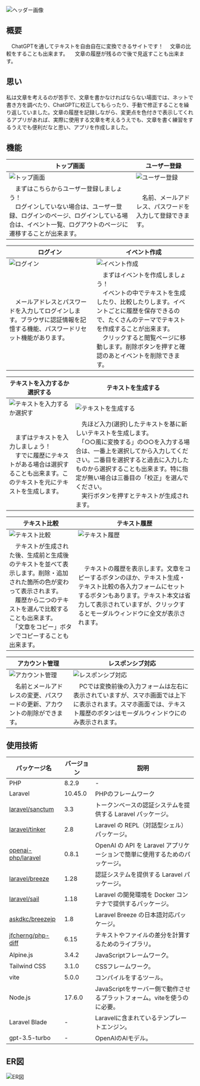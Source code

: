![ヘッダー画像](https://github.com/takagi-takagi/quill-quest/assets/125945940/f2f093c9-2d59-4e3e-8649-026ae8f5f5f5)

## 概要

　ChatGPTを通してテキストを自由自在に変換できるサイトです！
　文章の比較をすることも出来ます。
　文章の履歴が残るので後で見返すことも出来ます。

## 思い

私は文章を考えるのが苦手で、文章を書かなければならない場面では、ネットで書き方を調べたり、ChatGPTに校正してもらったり、手動で修正することを繰り返していました。文章の履歴を記録しながら、変更点を色付きで表示してくれるアプリがあれば、実際に使用する文章を考えるうえでも、文章を書く練習をするうえでも便利だなと思い、アプリを作成しました。

## 機能

| トップ画面 | ユーザー登録 |
|------------|------------|
| ![トップ画面](https://github.com/takagi-takagi/quill-quest/assets/125945940/4e228ebc-40bc-45ab-ac68-5aace1694a7e) | ![ユーザー登録](https://github.com/takagi-takagi/quill-quest/assets/125945940/6d19529c-c2ed-4d0c-b89a-00b34184af26) |
| 　まずはこちらからユーザー登録しましょう！<br>　ログインしていない場合は、ユーザー登録、ログインのページ、ログインしている場合は、イベント一覧、ログアウトのページに遷移することが出来ます。 | 　名前、メールアドレス、パスワードを入力して登録できます。 |

| ログイン | イベント作成 |
|------------|------------|
| ![ログイン](https://github.com/takagi-takagi/quill-quest/assets/125945940/1b28d6fd-c0c9-486c-9e97-0416fba0f1a8) | ![イベント作成](https://github.com/takagi-takagi/quill-quest/assets/125945940/236198ad-00a3-46b6-8498-8c5578e8bbc1) |
| 　メールアドレスとパスワードを入力してログインします。ブラウザに認証情報を記憶する機能、パスワードリセット機能があります。 | 　まずはイベントを作成しましょう！<br>　イベントの中でテキストを生成したり、比較したりします。イベントごとに履歴を保存できるので、たくさんのテーマでテキストを作成することが出来ます。<br>　クリックすると閲覧ページに移動します。削除ボタンを押すと確認のあとイベントを削除できます。 |

| テキストを入力するか選択する | テキストを生成する |
|------------|------------|
| ![テキストを入力するか選択す](https://github.com/takagi-takagi/quill-quest/assets/125945940/058bec25-6f84-425d-9f1f-6006d56e8776) | ![テキストを生成する](https://github.com/takagi-takagi/quill-quest/assets/125945940/b50b9663-5402-412b-9109-64439556bc40) |
| 　まずはテキストを入力しましょう！<br>　すでに履歴にテキストがある場合は選択することも出来ます。このテキストを元にテキストを生成します。 | 　先ほど入力(選択)したテキストを基に新しいテキストを生成します。<br>　「○○風に変換する」の○○を入力する場合は、一番上を選択してから入力してください。二番目を選択すると過去に入力したものから選択することも出来ます。特に指定が無い場合は三番目の「校正」を選んでください。<br>　実行ボタンを押すとテキストが生成されます。 |

| テキスト比較 | テキスト履歴 |
|------------|------------|
| ![テキスト比較](https://github.com/takagi-takagi/quill-quest/assets/125945940/76b967e1-3c89-4f81-9852-3c9565bcd4b4) | ![テキスト履歴](https://github.com/takagi-takagi/quill-quest/assets/125945940/8870cdac-bf74-4335-895c-0108d7594f4a) |
| 　テキストが生成された後、生成前と生成後のテキストを並べて表示します。削除・追加された箇所の色が変わって表示されます。<br>　履歴から二つのテキストを選んで比較することも出来ます。<br>　「文章をコピー」ボタンでコピーすることも出来ます。 | 　テキストの履歴を表示します。文章をコピーするボタンのほか、テキスト生成・テキスト比較の各入力フォームにセットするボタンもあります。テキスト本文は省力して表示されていますが、クリックするとモーダルウィンドウに全文が表示されます。 |

| アカウント管理 | レスポンシブ対応 |
|------------|------------|
| ![アカウント管理](https://github.com/takagi-takagi/quill-quest/assets/125945940/5495220c-a775-4d7c-a3d7-ab03ffc95b56) | ![レスポンシブ対応](https://github.com/takagi-takagi/quill-quest/assets/125945940/3d761b51-a435-4e72-9a0a-0a5a6df12782) |
| 　名前とメールアドレスの変更、パスワードの更新、アカウントの削除ができます。 | 　PCでは変換前後の入力フォームは左右に表示されていますが、スマホ画面では上下に表示されます。スマホ画面では、テキスト履歴のボタンはモーダルウィンドウにのみ表示されます。 |

## 使用技術

| パッケージ名                                                                              | バージョン | 説明                                                     |
|------------------------------------------------------------------------------------------|------------|----------------------------------------------------------|
| PHP                                                                                      | 8.2.9      | -                                                        |
| Laravel                                                                                  | 10.45.0    | PHPのフレームワーク                                       |
| [laravel/sanctum](https://github.com/laravel/sanctum)                                    | 3.3        | トークンベースの認証システムを提供する Laravel パッケージ。|
| [laravel/tinker](https://github.com/laravel/tinker)                                      | 2.8        | Laravel の REPL（対話型シェル）パッケージ。               |
| [openai-php/laravel](https://github.com/openai-php/laravel)                              | 0.8.1      | OpenAI の API を Laravel アプリケーションで簡単に使用するためのパッケージ。|
| [laravel/breeze](https://github.com/laravel/breeze)                                      | 1.28       | 認証システムを提供する Laravel パッケージ。               |
| [laravel/sail](https://github.com/laravel/sail)                                          | 1.18       | Laravel の開発環境を Docker コンテナで提供するパッケージ。|
| [askdkc/breezejp](https://github.com/askdkc/breezejp)                                    | 1.8        | Laravel Breeze の日本語対応パッケージ。                  |
| [jfcherng/php-diff](https://github.com/askdkc/breezejp)                                  | 6.15       | テキストやファイルの差分を計算するためのライブラリ。      |
| Alpine.js                                                                                | 3.4.2      | JavaScriptフレームワーク。                               |
| Tailwind CSS                                                                             | 3.1.0      | CSSフレームワーク。                                      |
| vite                                                                                     | 5.0.0      | コンパイルをするツール。                                 |
| Node.js                                                                                  | 17.6.0     | JavaScriptをサーバー側で動作させるプラットフォーム。viteを使うのに必要。|
| Laravel Blade                                                                            | -          | Laravelに含まれているテンプレートエンジン。              |
| gpt-3.5-turbo                                                                            | -          | OpenAIのAIモデル。                                       |

## ER図

![ER図](https://github.com/takagi-takagi/quill-quest/assets/125945940/6a9f6e32-4f3c-4ab5-ab88-42ca71a94723)
